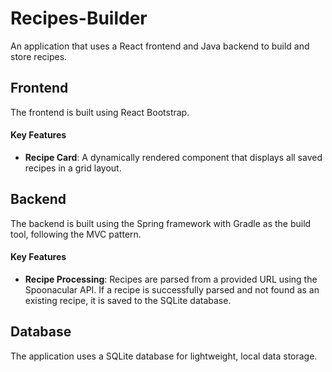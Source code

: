 # Recipes-Builder
 An application that uses a React frontend and Java backend to build and store recipes. 


## Frontend
The frontend is built using React Bootstrap. 
#### Key Features
- **Recipe Card**: A dynamically rendered component that displays all saved recipes in a grid layout. 


## Backend
The backend is built using the Spring framework with Gradle as the build tool, following the MVC pattern. 
#### Key Features
- **Recipe Processing**: Recipes are parsed from a provided URL using the Spoonacular API. If a recipe is successfully parsed and not found as an existing recipe, it is saved to the SQLite database. 

## Database
The application uses a SQLite database for lightweight, local data storage. 
